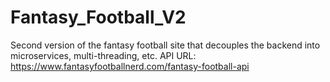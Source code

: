 # Fantasy_Football_V2
 Second version of the fantasy football site that decouples the backend into microservices, multi-threading, etc.
 API URL: https://www.fantasyfootballnerd.com/fantasy-football-api